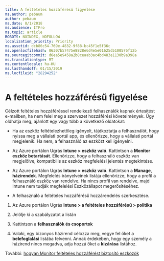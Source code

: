 ```yaml
---
title: A feltételes hozzáférésű figyelése
ms.author: pebaum
author: pebaum
ms.date: 8/1/2018
ms.audience: ITPro
ms.topic: article
ROBOTS: NOINDEX, NOFOLLOW
localization_priority: Priority
ms.assetid: dcb86c54-769e-4832-9f88-bc45f1e5f36c
ms.openlocfilehash: 06307b57475e8828e6d4e5e01625d5100576f12b
ms.sourcegitcommit: d6ea5e9458a2b8ceaab3ac4bd483e1130b9a398a
ms.translationtype: MT
ms.contentlocale: hu-HU
ms.lasthandoff: 01/15/2019
ms.locfileid: "28294252"
---
```

# <a name="monitoring-conditional-access"></a>A feltételes hozzáférésű figyelése

Célzott feltételes hozzáféréssel rendelkező felhasználók kapnak értesítést e-mailben, ha nem felel meg a szervezet hozzáférési követelmények. Úgy oldhatja meg, ajánlott egy vagy több a következő oldatokat:
  
- Ha az eszköz feltételezhetőleg igényelt, tájékoztatja a felhasználót, hogy nyissa meg a vállalati portál app, és ellenőrizze, hogy a vállalati portál megjelenik. Ha nem, a felhasználó az eszközt kell igényelni.
    
- Az Azure portálon Ugrás **Intune \> eszköz való**. Kattintson a **Monitor** **eszköz betartását**. Ellenőrizze, hogy a felhasználó eszköz van megjelölve, kompatibilis az eszköz megfelelési jelentés megtekintése. 
    
- Az Azure portálon Ugrás **Intune \> eszköz való**. Kattintson a **Manage**, **házirendek**. Megfelelés irányelveinek listája ellenőrizze, hogy a profil a felhasználó eszköz van rendelve. Ha nincs profil van rendelve, majd Intune nem tudják megfelelési Eszközállapot megerősítéséhez. 
    
- A felhasználó a feltételes hozzáférésű hozzárendelés szerkesztése.
    
1. Az Azure portálon Ugrás **Intune \> a feltételes hozzáférésű \> politika**
    
2. Jelölje ki a szabályzatot a listán
    
3. Kattintson a **felhasználók és csoportok**
    
4. Valaki, egy bizonyos házirend célozza meg, vegye fel őket a **belefoglalási** listába felvenni. Annak érdekében, hogy egy személy a házirend nincs megadva, adja hozzá őket a **kizárása** listához. 
    
További: [hogyan Monitor feltételes hozzáférést biztosító eszközök](https://docs.microsoft.com/en-us/intune/conditional-access-exchange-monitor)
  

